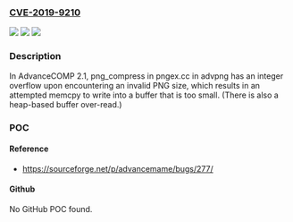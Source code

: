 ### [CVE-2019-9210](https://cve.mitre.org/cgi-bin/cvename.cgi?name=CVE-2019-9210)
![](https://img.shields.io/static/v1?label=Product&message=n%2Fa&color=blue)
![](https://img.shields.io/static/v1?label=Version&message=n%2Fa&color=blue)
![](https://img.shields.io/static/v1?label=Vulnerability&message=n%2Fa&color=brighgreen)

### Description

In AdvanceCOMP 2.1, png_compress in pngex.cc in advpng has an integer overflow upon encountering an invalid PNG size, which results in an attempted memcpy to write into a buffer that is too small. (There is also a heap-based buffer over-read.)

### POC

#### Reference
- https://sourceforge.net/p/advancemame/bugs/277/

#### Github
No GitHub POC found.

